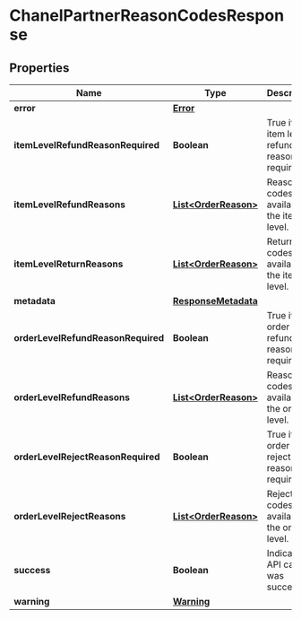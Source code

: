 
# ChanelPartnerReasonCodesResponse

## Properties
Name | Type | Description | Notes
------------ | ------------- | ------------- | -------------
**error** | [**Error**](Error.md) |  |  [optional]
**itemLevelRefundReasonRequired** | **Boolean** | True if the item level refund reason is required |  [optional]
**itemLevelRefundReasons** | [**List&lt;OrderReason&gt;**](OrderReason.md) | Reason codes available at the item level. |  [optional]
**itemLevelReturnReasons** | [**List&lt;OrderReason&gt;**](OrderReason.md) | Return codes available at the item level. |  [optional]
**metadata** | [**ResponseMetadata**](ResponseMetadata.md) |  |  [optional]
**orderLevelRefundReasonRequired** | **Boolean** | True if the order level refund reason is required |  [optional]
**orderLevelRefundReasons** | [**List&lt;OrderReason&gt;**](OrderReason.md) | Reason codes available at the order level. |  [optional]
**orderLevelRejectReasonRequired** | **Boolean** | True if the order level reject reason is required |  [optional]
**orderLevelRejectReasons** | [**List&lt;OrderReason&gt;**](OrderReason.md) | Reject codes available at the order level. |  [optional]
**success** | **Boolean** | Indicates if API call was successful |  [optional]
**warning** | [**Warning**](Warning.md) |  |  [optional]



